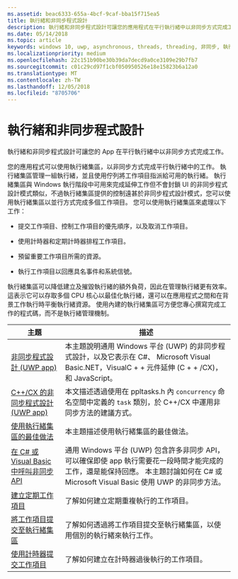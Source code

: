 ```yaml
---
ms.assetid: beac6333-655a-4bcf-9caf-bba15f715ea5
title: 執行緒和非同步程式設計
description: 執行緒和非同步程式設計可讓您的應用程式在平行執行緒中以非同步方式完成工作。
ms.date: 05/14/2018
ms.topic: article
keywords: windows 10, uwp, asynchronous, threads, threading, 非同步, 執行緒
ms.localizationpriority: medium
ms.openlocfilehash: 22c151b90be30b39da7decd9a0ce3109e29b7fb7
ms.sourcegitcommit: c01c29cd97f1cbf050950526e18e15823b6a12a0
ms.translationtype: MT
ms.contentlocale: zh-TW
ms.lasthandoff: 12/05/2018
ms.locfileid: "8705706"
---
```

# <a name="threading-and-async-programming"></a>執行緒和非同步程式設計
執行緒和非同步程式設計可讓您的 App 在平行執行緒中以非同步方式完成工作。

您的應用程式可以使用執行緒集區，以非同步方式完成平行執行緒中的工作。 執行緒集區管理一組執行緒，並且使用佇列將工作項目指派給可用的執行緒。 執行緒集區與 Windows 執行階段中可用來完成延伸工作但不會封鎖 UI 的非同步程式設計模式類似，不過執行緒集區提供的控制遠甚於非同步程式設計模式，您可以使用執行緒集區以並行方式完成多個工作項目。 您可以使用執行緒集區來處理以下工作：

-   提交工作項目、控制工作項目的優先順序，以及取消工作項目。

-   使用計時器和定期計時器排程工作項目。

-   預留重要工作項目所需的資源。

-   執行工作項目以回應具名事件和系統信號。

執行緒集區可以降低建立及摧毀執行緒的額外負荷，因此在管理執行緒更有效率。 這表示它可以存取多個 CPU 核心以最佳化執行緒，還可以在應用程式之間和在背景工作執行時平衡執行緒資源。 使用內建的執行緒集區可方便您專心撰寫完成工作的程式碼，而不是執行緒管理機制。

| 主題                                                                                                          | 描述                         |
|----------------------------------------------------------------------------------------------------------------|-------------------------------------|
| [非同步程式設計 (UWP app)](asynchronous-programming-universal-windows-platform-apps.md)              | 本主題說明通用 Windows 平台 (UWP) 的非同步程式設計，以及它表示在 C#、 Microsoft Visual Basic.NET，VisualC + + 元件延伸 (C + + /CX)，和 JavaScript。 |
| [C++/CX 的非同步程式設計 (UWP app)](asynchronous-programming-in-cpp-universal-windows-platform-apps.md)| 本文描述透過使用在 ppltasks.h 內 <code>concurrency</code> 命名空間中定義的 <code>task</code> 類別，於 C++/CX 中運用非同步方法的建議方式。 |
| [使用執行緒集區的最佳做法](best-practices-for-using-the-thread-pool.md)                         | 本主題描述使用執行緒集區的最佳做法。 |
| [在 C# 或 Visual Basic 中呼叫非同步 API](call-asynchronous-apis-in-csharp-or-visual-basic.md)             | 通用 Windows 平台 (UWP) 包含許多非同步 API，可以確保即使 app 執行需要花一段時間才能完成的工作，還是能保持回應。 本主題討論如何在 C# 或 Microsoft Visual Basic 使用 UWP 的非同步方法。 |
| [建立定期工作項目](create-a-periodic-work-item.md)                                                   | 了解如何建立定期重複執行的工作項目。 |
| [將工作項目提交至執行緒集區](submit-a-work-item-to-the-thread-pool.md)                               | 了解如何透過將工作項目提交至執行緒集區，以使用個別的執行緒來執行工作。 |
| [使用計時器提交工作項目](use-a-timer-to-submit-a-work-item.md)                                       | 了解如何建立在計時器過後執行的工作項目。 |
